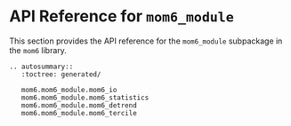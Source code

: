 # API Reference for `mom6_module`

This section provides the API reference for the `mom6_module` subpackage in the `mom6` library.

```{eval-rst}
.. autosummary::
   :toctree: generated/

   mom6.mom6_module.mom6_io
   mom6.mom6_module.mom6_statistics
   mom6.mom6_module.mom6_detrend
   mom6.mom6_module.mom6_tercile
```
